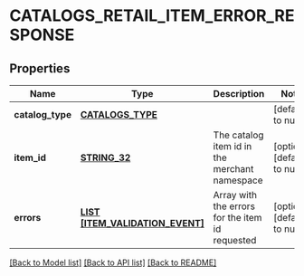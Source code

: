 # CATALOGS_RETAIL_ITEM_ERROR_RESPONSE

## Properties
Name | Type | Description | Notes
------------ | ------------- | ------------- | -------------
**catalog_type** | [**CATALOGS_TYPE**](CatalogsType.md) |  | [default to null]
**item_id** | [**STRING_32**](STRING_32.md) | The catalog item id in the merchant namespace | [optional] [default to null]
**errors** | [**LIST [ITEM_VALIDATION_EVENT]**](ItemValidationEvent.md) | Array with the errors for the item id requested | [optional] [default to null]

[[Back to Model list]](../README.md#documentation-for-models) [[Back to API list]](../README.md#documentation-for-api-endpoints) [[Back to README]](../README.md)


